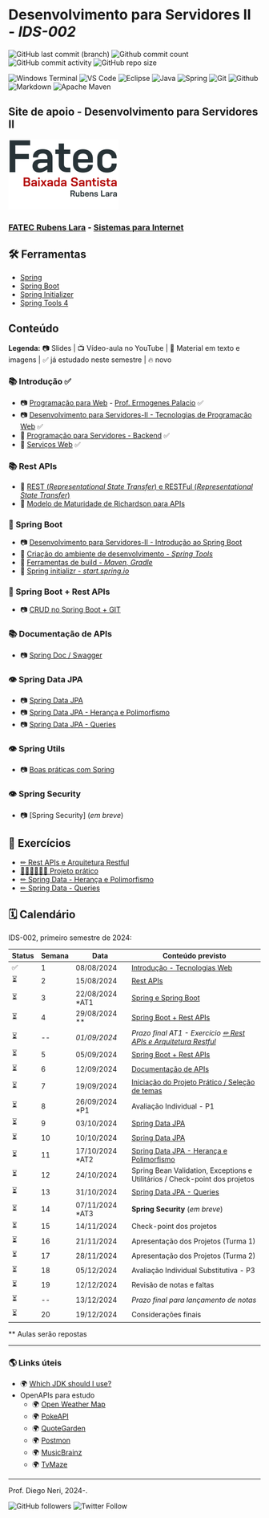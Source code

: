 # Desenvolvimento para Servidores II - _IDS-002_

![GitHub last commit (branch)](https://img.shields.io/github/last-commit/diegoneri/aulas-ds-spring-boot/main?label=%C3%BAltima%20atualiza%C3%A7%C3%A3o)
![Github commit count](https://badgen.net/github/commits/diegoneri/aulas-ds-spring-boot)
![GitHub commit activity](https://img.shields.io/github/commit-activity/m/diegoneri/aulas-ds-spring-boot?label=commits)
![GitHub repo size](https://img.shields.io/github/repo-size/diegoneri/aulas-ds-spring-boot?label=tamanho)

![Windows Terminal](https://img.shields.io/badge/windows%20terminal-4D4D4D?style=for-the-badge&logo=windows%20terminal&logoColor=white)
![VS Code](https://img.shields.io/badge/Visual_Studio_Code-0078D4?style=for-the-badge&logo=visual%20studio%20code&logoColor=white)
![Eclipse](https://img.shields.io/badge/Eclipse-FE7A16.svg?style=for-the-badge&logo=Eclipse&logoColor=white)
![Java](https://img.shields.io/badge/java-%23ED8B00.svg?style=for-the-badge&logo=openjdk&logoColor=white)
![Spring](https://img.shields.io/badge/spring-%236DB33F.svg?style=for-the-badge&logo=spring&logoColor=white)
![Git](https://img.shields.io/badge/GIT-E44C30?style=for-the-badge&logo=git&logoColor=white)
![Github](https://img.shields.io/badge/GitHub-100000?style=for-the-badge&logo=github&logoColor=white)
![Markdown](https://img.shields.io/badge/Markdown-000000?style=for-the-badge&logo=markdown&logoColor=white)
![Apache Maven](https://img.shields.io/badge/Apache%20Maven-C71A36?style=for-the-badge&logo=Apache%20Maven&logoColor=white)

## Site de apoio - Desenvolvimento para Servidores II

![Logo em cores da FATEC RL](content/logo/fatec_rl-cor.png)

### [FATEC Rubens Lara](https://fatecrl.edu.br/) - [Sistemas para Internet](https://fatecrl.edu.br/cursos/sistemas-para-internet/)

## 🛠 Ferramentas

- [Spring](<https://spring.io/>)
- [Spring Boot](<https://spring.io/quickstart>)
- [Spring Initializer](<http://start.spring.io/>)
- [Spring Tools 4](<https://spring.io/tools>)

## Conteúdo

**Legenda:** 📷 Slides \| 📺 Vídeo-aula no YouTube \| 📖 Material em texto e imagens \|  ✅ já estudado neste semestre \| 🔥 novo

### 📚 Introdução ✅

- 📷 [Programação para Web](https://docs.google.com/presentation/d/1W1dcLeHVS2Ln7MG7S5A7SaTsHD0iQBA5OxIyJTGeKLc/edit "Slides - Aulas Programação Web") - [Prof. Ermogenes Palacio](<https://github.com/ermogenes> "Github do Professor Ermogenes Palacio") ✅
- 📷 [Desenvolvimento para Servidores-II - Tecnologias de Programação Web](https://docs.google.com/presentation/d/1npVNbaS8hyEi5x5X5aXqxX37rppnTjkYakQRUSlRHik) ✅
- 📖 [Programação para Servidores - Backend](content/01.1-backend.md) ✅
- 📖 [Serviços Web](content/01.2-web-services.md) ✅

### 📚 Rest APIs 

- 📖 [REST (_Representational State Transfer_) e RESTFul (_Representational State Transfer_)](content/02.1-rest.md) 
- 📖 [Modelo de Maturidade de Richardson para APIs](content/02.2-maturity-level.md) 

### 🔢 Spring Boot

- 📷 [Desenvolvimento para Servidores-II - Introdução ao Spring Boot](https://docs.google.com/presentation/d/1RwWEuKu0ZKVAkmaHvXmaijCQZdNVJJzXs3NK1_G20Bk) 
- 📖 [Criação do ambiente de desenvolvimento - _Spring Tools_](content/03.2-ambiente.md) 
- 📖 [Ferramentas de build - _Maven, Gradle_](content/03.3-build.md) 
- 📖 [Spring initializr - _start.spring.io_](content/03.4-initializr.md) 

### 🔢 Spring Boot + Rest APIs

- 📷 [CRUD no Spring Boot + GIT](https://docs.google.com/presentation/d/1XGFe1ANaLRckr6DWOmV6MGxB188p3-xGaCI0rY4MmXY) 

### 📚 Documentação de APIs

- 📷 [Spring Doc / Swagger](https://docs.google.com/presentation/d/1t05E6B46_HVLWZTdI1PfvMxMkJ0VxPoenW24R3WqaVU/edit?usp=sharing)

### 👁 Spring Data JPA

- 📷 [Spring Data JPA](https://docs.google.com/presentation/d/1C_V9mEnG3ssFfdYVHBYQAC3zOa_mXBoe_u83vXhV7_s/edit?usp=sharing)
- 📷 [Spring Data JPA - Herança e Polimorfismo](https://docs.google.com/presentation/d/16DJQrhkb2tA5nBJI9vSWTgtP0Pru6f7UmEN_sHoXpQs/edit?usp=sharing)
- 📷 [Spring Data JPA - Queries](https://docs.google.com/presentation/d/16vCj8sGp4lcraBOB0IyEgVrAJ-3XuynxOzRpW1nzDXc/edit?usp=sharing)

### 👁 Spring Utils

- 📷 [Boas práticas com Spring](https://docs.google.com/presentation/d/12QH4_qgZ3BdSfE3vBVfK6ahZ-uk65obHpd5sYfR1tgc/edit?usp=sharing)
  
### 👁 Spring Security

- 📷 [Spring Security] (_em breve_)
 
## 🥋 Exercícios

- [✏ Rest APIs e Arquitetura Restful](content/exercises/02.2-analise-maturidade.md)
- [👨‍💻👩‍💻🔜👔 Projeto prático](content/exercises/03.2-proposals.md)
- [✏ Spring Data - Herança e Polimorfismo](content/exercises/04.1-spring-jpa-heranca.md)
- [✏ Spring Data - Queries](content/exercises/04.2-spring-jpa-queries.md)

## 🗓 Calendário

IDS-002, primeiro semestre de 2024:

Status | Semana | Data                | Conteúdo previsto                                                     
-------|--------| ------------------- | --------------------------------------------------------------------- 
  ✅   | 1     | 08/08/2024          | [Introdução - Tecnologias Web](#-introdu%C3%A7%C3%A3o---tecnologias-web)
  ⏳   | 2     | 15/08/2024          | [Rest APIs](#-rest-apis)                                 
  ⏳   |3      | 22/08/2024   *AT1   | [Spring e Spring Boot](#-spring-boot)                                
  ⏳   |4      | 29/08/2024   **     | [Spring Boot + Rest APIs](#-spring-boot--rest-apis)                          
  ⏳   |--     | _01/09/2024_        | _Prazo final AT1 - Exercício [✏ Rest APIs e Arquitetura Restful](content/exercises/02.2-analise-maturidade.md)_
  ⏳   |5      | 05/09/2024          | [Spring Boot + Rest APIs](#-spring-boot--rest-apis)                                 
  ⏳   |6      | 12/09/2024          | [Documentação de APIs](#-swagger-e-documentação-de-apis)                          
  ⏳   |7      | 19/09/2024          | [Iniciação do Projeto Prático / Seleção de temas](content/exercises/03.2-proposals.md)      
  ⏳   |8      | 26/09/2024   *P1    | Avaliação Individual - P1          
  ⏳   |9      | 03/10/2024          | [Spring Data JPA](#-spring-data-jpa)                            
  ⏳   |10     | 10/10/2024          | [Spring Data JPA](#-spring-data-jpa)
  ⏳   |11     | 17/10/2024   *AT2   | [Spring Data JPA - Herança e Polimorfismo](#-spring-data-jpa)
  ⏳   |12     | 24/10/2024          | Spring Bean Validation, Exceptions e Utilitários / Check-point dos projetos                             
  ⏳   |13     | 31/10/2024          | [Spring Data JPA - Queries](#-spring-data-jpa)
  ⏳   |14     | 07/11/2024   *AT3   | **Spring Security** (_em breve_)
  ⏳   |15     | 14/11/2024          | Check-point dos projetos                                           
  ⏳   |16     | 21/11/2024          | Apresentação dos Projetos (Turma 1)             
  ⏳   |17     | 28/11/2024          | Apresentação dos Projetos (Turma 2)                                                  
  ⏳   |18     | 05/12/2024          | Avaliação Individual Substitutiva - P3       
  ⏳   |19     | 12/12/2024          | Revisão de notas e faltas
  ⏳   |--     | 13/12/2024          | _Prazo final para lançamento de notas_         
  ⏳   |20     | 19/12/2024          | Considerações finais                                                                             
 
** Aulas serão repostas

---


### 🌎 Links úteis

- 🌍 [Which JDK should I use?](https://whichjdk.com/)
- OpenAPIs para estudo
  - 🌍 [Open Weather Map](https://openweathermap.org/api/one-call-3)
  - 🌍 [PokeAPI](https://pokeapi.co/)
  - 🌍 [QuoteGarden](https://pprathameshmore.github.io/QuoteGarden/)
  - 🌍 [Postmon](https://postmon.com.br/)
  - 🌍 [MusicBrainz](https://musicbrainz.org/doc/MusicBrainz_API)
  - 🌍 [TvMaze](https://www.tvmaze.com/api)

----
Prof. Diego Neri, 2024-.

![GitHub followers](https://img.shields.io/github/followers/diegoneri?label=seguidores&style=social)
![Twitter Follow](https://img.shields.io/twitter/follow/diegoneri?style=social)
